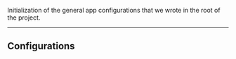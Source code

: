 Initialization of the general app configurations that we wrote in the root of the project.

----

## Configurations
